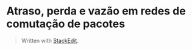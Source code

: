 ﻿# Atraso, perda e vazão em redes de comutação de pacotes


> Written with [StackEdit](https://stackedit.io/).
